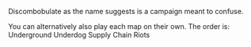 Discombobulate as the name suggests is a campaign meant to confuse.

You can alternatively also play each map on their own.
The order is:
Underground Underdog
Supply Chain
Riots
